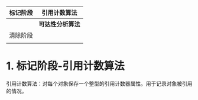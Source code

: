 | 标记阶段 | **引用计数算法** |
| :---: | --- |
|  | **可达性分析算法** |
| 清除阶段 |  |
|  |  |

<a name="73c45f59"></a>
# 1. 标记阶段-引用计数算法
引用计数算法：对每个对象保存一个整型的引用计数器属性。用于记录对象被引用的情况。

